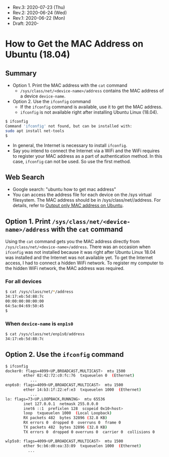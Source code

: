 * Rev.3: 2020-07-23 (Thu)
* Rev.2: 2020-06-24 (Wed)
* Rev.1: 2020-06-22 (Mon)
* Draft: 2020-

# How to Get the MAC Address on Ubuntu (18.04)

## Summary
* Option 1. Print the MAC address with the `cat` command 
  * `/sys/class/net/<device-name>/address` contains the MAC address of a device `device-name`. 
* Option 2. Use the `ifconfig` command
  * If the `ifconfig` command is available, use it to get the MAC address.
  * `ifconfig` is not available right after installing Ubuntu Linux (18.04).
```bash
$ ifconfig
Command 'ifconfig' not found, but can be installed with:
sudo apt install net-tools
$
```
  * In general, the Internet is necessary to install `ifconfig`.
  * Say you intend to connect the Internet via a WiFi and the WiFi requires to register your MAC address as a part of authentication method. In this case, `ifconfig` can not be used. So use the first method.

## Web Search

* Google search: "ubuntu how to get mac address"
* You can access the address file for each device on the /sys virtual filesystem. The MAC address should be in /sys/class/net/<device-name>/address. For details, refer to [Output only MAC address on Ubuntu](https://askubuntu.com/questions/628383/output-only-mac-address-on-ubuntu).

## Option 1. Print `/sys/class/net/<device-name>/address` with the `cat` command 

Using the `cat` command gets you the MAC address directly from `/sys/class/net/<device-name>/address`.  There was an occasion when `ifconfig` was not installed because it was right after Ubuntu Linux 18.04 was installed and the Internet was not available yet. To get the Internet access, I had to connect a hidden WiFi network. To register my computer to the hidden WiFi network, the MAC address was required. 

### For all devices

```bash
$ cat /sys/class/net/*/address
34:17:eb:5d:88:7c
00:00:00:00:00:00
64:5a:04:69:50:45
$
```

### When `device-name` is `enp1s0`

```bash
$ cat /sys/class/net/enp1s0/address
34:17:eb:5d:88:7c
```
## Option 2. Use the `ifconfig` command
```bash
$ ifconfig
docker0: flags=4099<UP,BROADCAST,MULTICAST>  mtu 1500
        ether 02:42:72:c0:fc:76  txqueuelen 0  (Ethernet)
           ...
enp6s0: flags=4099<UP,BROADCAST,MULTICAST>  mtu 1500
        ether 14:b3:1f:22:ef:e3  txqueuelen 1000  (Ethernet)
           ...
lo: flags=73<UP,LOOPBACK,RUNNING>  mtu 65536
        inet 127.0.0.1  netmask 255.0.0.0
        inet6 ::1  prefixlen 128  scopeid 0x10<host>
        loop  txqueuelen 1000  (Local Loopback)
        RX packets 482  bytes 32896 (32.8 KB)
        RX errors 0  dropped 0  overruns 0  frame 0
        TX packets 482  bytes 32896 (32.8 KB)
        TX errors 0  dropped 0 overruns 0  carrier 0  collisions 0

wlp5s0: flags=4099<UP,BROADCAST,MULTICAST>  mtu 1500
        ether 9c:b6:d0:ea:33:89  txqueuelen 1000  (Ethernet)
          ...
```
